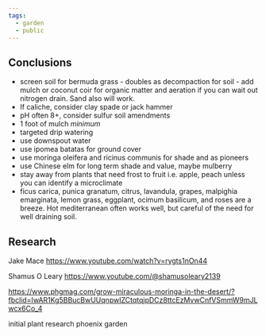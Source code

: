 ```yaml
---
tags:
  - garden
  - public
---
```

## Conclusions
- screen soil for bermuda grass - doubles as decompaction for soil - add mulch or coconut coir for organic matter and aeration if you can wait out nitrogen drain. Sand also will work.
- If caliche, consider clay spade or jack hammer
- pH often 8+, consider sulfur soil amendments
- 1 foot of mulch *minimum*
- targeted drip watering
- use downspout water
- use ipomea batatas for ground cover
- use moringa oleifera and ricinus communis for shade and as pioneers
- use Chinese elm for long term shade and value, maybe mulberry
- stay away from plants that need frost to fruit i.e. apple, peach unless you can identify a microclimate
- ficus carica, punica granatum, citrus, lavandula, grapes, malpighia emarginata, lemon grass, eggplant, ocimum basilicum, and roses are a breeze. Hot mediterranean often works well, but careful of the need for well draining soil.
## Research

Jake Mace
https://www.youtube.com/watch?v=rygts1nOn44

Shamus O Leary
https://www.youtube.com/@shamusoleary2139

https://www.phgmag.com/grow-miraculous-moringa-in-the-desert/?fbclid=IwAR1Kg5BBucBwUUqnpwIZCtqtqjpDCz8ttcEzMvwCnfVSmmW9mJLwcx6Co_4

initial plant research phoenix garden